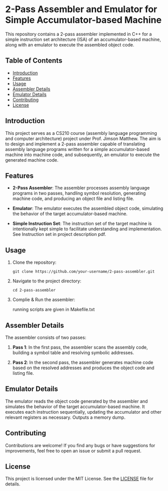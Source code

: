 # 2-Pass Assembler and Emulator for Simple Accumulator-based Machine

This repository contains a 2-pass assembler implemented in C++ for a simple instruction set architecture (ISA) of an accumulator-based machine, along with an emulator to execute the assembled object code.

## Table of Contents

- [Introduction](#introduction)
- [Features](#features)
- [Usage](#usage)
- [Assembler Details](#assembler-details)
- [Emulator Details](#emulator-details)
- [Contributing](#contributing)
- [License](#license)

## Introduction

This project serves as a CS210 course (assembly language programming and computer architecture) project under Prof. Jimson Matthew. The aim is to design and implement a 2-pass assembler capable of translating assembly language programs written for a simple accumulator-based machine into machine code, and subsequently, an emulator to execute the generated machine code.

## Features

- **2-Pass Assembler**: The assembler processes assembly language programs in two passes, handling symbol resolution, generating machine code, and producing an object file and listing file.
  
- **Emulator**: The emulator executes the assembled object code, simulating the behavior of the target accumulator-based machine.

- **Simple Instruction Set**: The instruction set of the target machine is intentionally kept simple to facilitate understanding and implementation. See Instruction set in project description pdf.

## Usage

1. Clone the repository:

    ```
    git clone https://github.com/your-username/2-pass-assembler.git
    ```

2. Navigate to the project directory:

    ```
    cd 2-pass-assembler
    ```

3. Complie & Run the assembler:

    running scripts are given in  Makefile.txt

## Assembler Details

The assembler consists of two passes:

1. **Pass 1**: In the first pass, the assembler scans the assembly code, building a symbol table and resolving symbolic addresses.

2. **Pass 2**: In the second pass, the assembler generates machine code based on the resolved addresses and produces the object code and listing file.

## Emulator Details

The emulator reads the object code generated by the assembler and simulates the behavior of the target accumulator-based machine. It executes each instruction sequentially, updating the accumulator and other relevant registers as necessary. Outputs a memory dump.

## Contributing

Contributions are welcome! If you find any bugs or have suggestions for improvements, feel free to open an issue or submit a pull request.

## License

This project is licensed under the MIT License. See the [LICENSE](LICENSE) file for details.
